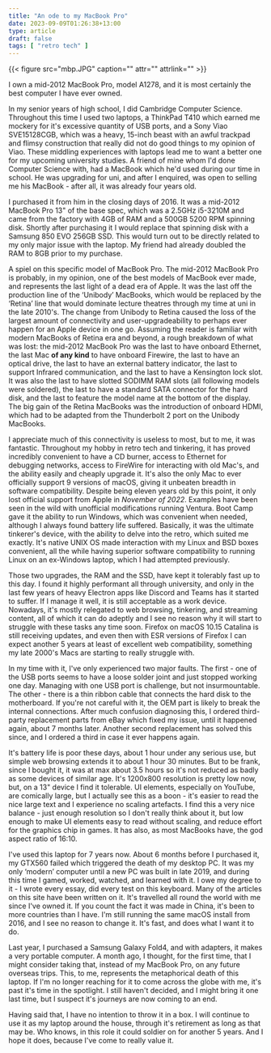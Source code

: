 ```yaml
---
title: "An ode to my MacBook Pro"
date: 2023-09-09T01:26:38+13:00
type: article
draft: false
tags: [ "retro tech" ]
---
```


{{< figure src="mbp.JPG" caption="" attr="" attrlink="" >}}

I own a mid-2012 MacBook Pro, model A1278, and it is most certainly the best computer I have ever owned.

In my senior years of high school, I did Cambridge Computer Science. Throughout this time I used two laptops, a ThinkPad T410 which earned me mockery for it's excessive quantity of USB ports, and a Sony Viao SVE15128CGB, which was a heavy, 15-inch beast with an awful trackpad and flimsy construction that really did not do good things to my opinion of Viao. These middling experiences with laptops lead me to want a better one for my upcoming university studies. A friend of mine whom I'd done Computer Science with, had a MacBook which he'd used during our time in school. He was upgrading for uni, and after I enquired, was open to selling me his MacBook - after all, it was already four years old.

I purchased it from him in the closing days of 2016. It was a mid-2012 MacBook Pro 13" of the base spec, which was a 2.5GHz i5-3210M and came from the factory with 4GB of RAM and a 500GB 5200 RPM spinning disk. Shortly after purchasing it I would replace that spinning disk with a Samsung 850 EVO 256GB SSD. This would turn out to be directly related to my only major issue with the laptop. My friend had already doubled the RAM to 8GB prior to my purchase.

A spiel on this specific model of MacBook Pro. The mid-2012 MacBook Pro is probably, in my opinion, one of the best models of MacBook ever made, and represents the last light of a dead era of Apple. It was the last off the production line of the ‘Unibody’ MacBooks, which would be replaced by the ‘Retina’ line that would dominate lecture theatres through my time at uni in the late 2010's. The change from Unibody to Retina caused the loss of the largest amount of connectivity and user-upgradeability to perhaps ever happen for an Apple device in one go. Assuming the reader is familiar with modern MacBooks of Retina era and beyond, a rough breakdown of what was lost: the mid-2012 MacBook Pro was the last to have onboard Ethernet, the last Mac **of any kind** to have onboard Firewire, the last to have an optical drive, the last to have an external battery indicator, the last to support Infrared communication, and the last to have a Kensington lock slot. It was also the last to have slotted SODIMM RAM slots (all following models were soldered), the last to have a standard SATA connector for the hard disk, and the last to feature the model name at the bottom of the display. The big gain of the Retina MacBooks was the introduction of onboard HDMI, which had to be adapted from the Thunderbolt 2 port on the Unibody MacBooks.

I appreciate much of this connectivity is useless to most, but to me, it was fantastic. Throughout my hobby in retro tech and tinkering, it has proved incredibly convenient to have a CD burner, access to Ethernet for debugging networks, access to FireWire for interacting with old Mac's, and the ability easily and cheaply upgrade it. It's also the only Mac to ever officially support 9 versions of macOS, giving it unbeaten breadth in software compatibility. Despite being eleven years old by this point, it only lost official support from Apple in _November of 2022_. Examples have been seen in the wild with unofficial modifications running Ventura. Boot Camp gave it the ability to run Windows, which was convenient when needed, although I always found battery life suffered. Basically, it was the ultimate tinkerer's device, with the ability to delve into the retro, which suited me exactly. It's native UNIX OS made interaction with my Linux and BSD boxes convenient, all the while having superior software compatibility to running Linux on an ex-Windows laptop, which I had attempted previously.

Those two upgrades, the RAM and the SSD, have kept it tolerably fast up to this day. I found it highly performant all through university, and only in the last few years of heavy Electron apps like Discord and Teams has it started to suffer. If I manage it well, it is still acceptable as a work device. Nowadays, it's mostly relegated to web browsing, tinkering, and streaming content, all of which it can do adeptly and I see no reason why it will start to struggle with these tasks any time soon. Firefox on macOS 10.15 Catalina is still receiving updates, and even then with ESR versions of Firefox I can expect another 5 years at least of excellent web compatibility, something my late 2000's Macs are starting to really struggle with.

In my time with it, I've only experienced two major faults. The first - one of the USB ports seems to have a loose solder joint and just stopped working one day. Managing with one USB port is challenge, but not insurmountable. The other - there is a thin ribbon cable that connects the hard disk to the motherboard. If you're not careful with it, the OEM part is likely to break the internal connections. After much confusion diagnosing this, I ordered third-party replacement parts from eBay which fixed my issue, until it happened again, about 7 months later. Another second replacement has solved this since, and I ordered a third in case it ever happens again.

It's battery life is poor these days, about 1 hour under any serious use, but simple web browsing extends it to about 1 hour 30 minutes. But to be frank, since I bought it, it was at max about 3.5 hours so it's not reduced as badly as some devices of similar age. It's 1200x800 resolution is pretty low now, but, on a 13" device I find it tolerable. UI elements, especially on YouTube, are comically large, but I actually see this as a boon - it's easier to read the nice large text and I experience no scaling artefacts. I find this a very nice balance - just enough resolution so I don't really think about it, but low enough to make UI elements easy to read without scaling, and reduce effort for the graphics chip in games. It has also, as most MacBooks have, the god aspect ratio of 16:10. 

I've used this laptop for 7 years now. About 6 months before I purchased it, my GTX560 failed which triggered the death of my desktop PC. It was my only ‘modern’ computer until a new PC was built in late 2019, and during this time I gamed, worked, watched, and learned with it. I owe my degree to it - I wrote every essay, did every test on this keyboard. Many of the articles on this site have been written on it. It's travelled all round the world with me since I've owned it. If you count the fact it was made in China, it's been to more countries than I have. I'm still running the same macOS install from 2016, and I see no reason to change it. It's fast, and does what I want it to do.

Last year, I purchased a Samsung Galaxy Fold4, and with adapters, it makes a very portable computer. A month ago, I thought, for the first time, that I might consider taking that, instead of my MacBook Pro, on any future overseas trips. This, to me, represents the metaphorical death of this laptop. If I'm no longer reaching for it to come across the globe with me, it's past it's time in the spotlight. I still haven't decided, and I might bring it one last time, but I suspect it's journeys are now coming to an end.

Having said that, I have no intention to throw it in a box. I will continue to use it as my laptop around the house, through it's retirement as long as that may be. Who knows, in this role it could soldier on for another 5 years. And I hope it does, because I've come to really value it.